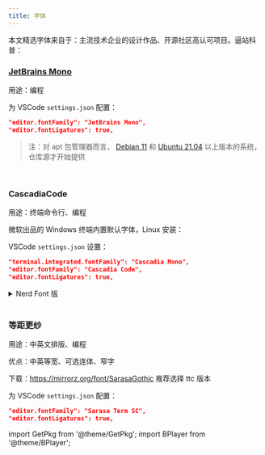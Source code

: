 ```yaml
---
title: 字体
---
```


本文精选字体来自于：主流技术企业的设计作品、开源社区高认可项目。逼站科普：

<BPlayer id="BV19r4y1W74d" />

### [JetBrains Mono](https://www.jetbrains.com/zh-cn/lp/mono/)

用途：编程

<GetPkg
apt="fonts-jetbrains-mono"
dnf="jetbrains-mono-fonts"
scoop="JetBrains-Mono"
choco="jetbrainsmono"
pacman="ttf-jetbrains-mono"
/>

为 VSCode `settings.json` 配置：

```json
"editor.fontFamily": "JetBrains Mono",
"editor.fontLigatures": true,
```

> 注：对 apt 包管理器而言，
> [Debian 11](https://packages.debian.org/bullseye/source/fonts-jetbrains-mono)
> 和
> [Ubuntu 21.04](https://launchpad.net/ubuntu/+source/fonts-jetbrains-mono)
> 以上版本的系统，仓库源才开始提供

<br/>

### CascadiaCode

用途：终端命令行、编程

微软出品的 Windows 终端内置默认字体，Linux 安装：

<GetPkg apt="fonts-cascadia-code" dnf="cascadia-code-fonts" pacman="ttf-cascadia-code" />

VSCode `settings.json` 设置：

```json
"terminal.integrated.fontFamily": "Cascadia Mono",
"editor.fontFamily": "Cascadia Code",
"editor.fontLigatures": true,
```

 <details className="let-details-to-gray" role="alert">
<summary>Nerd Font 版</summary>

支持更多 Nerd Font 符号的字体版本，
见[官方介绍](https://www.nerdfonts.com/)

```powershell
# Scoop 依赖：
scoop bucket add nerd-fonts
```

<GetPkg scoop="CascadiaCode-NF" choco="cascadia-code-nerd-font" />

[或手动下载](https://github.com/ryanoasis/nerd-fonts/releases/latest/download/CascadiaCode.zip)

VSCode `settings.json` 设置：

```json
// Linux:
"terminal.integrated.fontFamily": "CaskaydiaCove Nerd Font"
// Windows:
"terminal.integrated.fontFamily": "CaskaydiaCove NF"
```

Windows Terminal: `settings.json` > `.profiles.defaults.fontFace`

</details>

<br/>

### 等距更纱

用途：中英文排版、编程

优点：中英等宽、可选连体、窄字

下载：https://mirrorz.org/font/SarasaGothic 推荐选择 ttc 版本

<GetPkg pacman="ttf-sarasa-gothic" />

为 VSCode `settings.json` 配置：

```json
"editor.fontFamily": "Sarasa Term SC",
"editor.fontLigatures": true,
```

import GetPkg from '@theme/GetPkg';
import BPlayer from '@theme/BPlayer';
